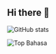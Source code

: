 ## Hi there 👋

![GitHub stats](https://github-readme-stats.vercel.app/api?username=ferlanferlani&show_icons=true)

![Top Bahasa](https://github-readme-stats.vercel.app/api/top-langs/?username=ferlanferlani)
